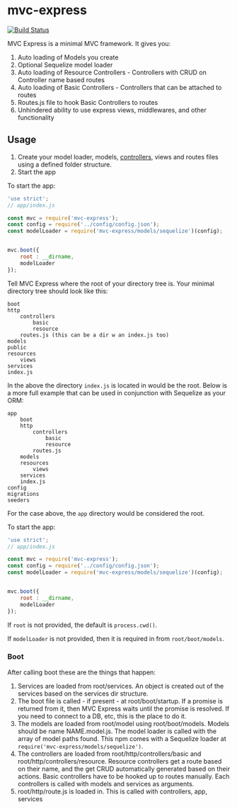# mvc-express

[![Build Status](https://travis-ci.org/pajtai/mvc-express.png?branch=master)](https://travis-ci.org/pajtai/mvc-express)

MVC Express is a minimal MVC framework. It gives you:

1. Auto loading of Models you create
1. Optional Sequelize model loader 
1. Auto loading of Resource Controllers - Controllers with CRUD on Controller name based routes
1. Auto loading of Basic Controllers - Controllers that can be attached to routes
1. Routes.js file to hook Basic Controllers to routes
1. Unhindered ability to use express views, middlewares, and other functionality

## Usage

1. Create your model loader, models, [controllers](/mvc-express/controllers), views and routes files using a defined folder structure.
1. Start the app

To start the app:

```javascript
'use strict';
// app/index.js

const mvc = require('mvc-express');
const config = require('../config/config.json');
const modelLoader = require('mvc-express/models/sequelize')(config);


mvc.boot({
    root : __dirname,
    modelLoader
});

```

Tell MVC Express where the root of your directory tree is. Your minimal directory tree should look like this:

```
boot
http
    controllers
        basic
        resource
    routes.js (this can be a dir w an index.js too)
models
public    
resources
    views
services
index.js
```

In the above the directory `index.js` is located in would be the root. Below is a more full example that can be used in
 conjunction with Sequelize as your ORM:

```
app
    boot
    http
        controllers
            basic
            resource
        routes.js
    models
    resources
        views
    services
    index.js
config
migrations
seeders
```

For the case above, the `app` directory would be considered the root.

To start the app:

```javascript
'use strict';
// app/index.js

const mvc = require('mvc-express');
const config = require('../config/config.json');
const modelLoader = require('mvc-express/models/sequelize')(config);


mvc.boot({
    root : __dirname,
    modelLoader
});

```

If `root` is not provided, the default is `process.cwd()`.

If `modelLoader` is not provided, then it is required in from `root/boot/models`.

### Boot

After calling boot these are the things that happen:

1. Services are loaded from root/services. An object is created out of the services based on the services dir structure.
2. The boot file is called - if present - at root/boot/startup. If a promise is returned
from it, then MVC Express waits until the promise is resolved. If you need to connect to a DB, etc, this is the place to 
do it.
3. The models are loaded from root/model using root/boot/models. Models should be name NAME.model.js. The model loader is
called with the array of model paths found. This npm comes with a Sequelize loader at `require('mvc-express/models/sequelize')`.
4. The controllers are loaded from root/http/controllers/basic and root/http/controllers/resource. Resource controllers
get a route based on their name, and the get CRUD automatically generated based on their actions. Basic controllers have
to be hooked up to routes manually. Each controllers is called with models and services as arguments.
5. root/http/route.js is loaded in. This is called with controllers, app, services

